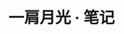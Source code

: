 ---
home: false
navbar: false
layout: home
pageClass: home-page-class
logo: '/assets/img/pen.svg'
title: 一肩月光 · 笔记
describe: Live and Study.
books: [{
  name: '时光飞逝',
  href: '/Timefly/',
  logo: '/assets/img/js.svg'
}, ]
---